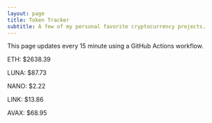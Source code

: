 ```yaml
---
layout: page
title: Token Tracker
subtitle: A few of my personal favorite cryptocurrency projects.
---
```


 This page updates every 15 minute using a GitHub Actions workflow.

<!--BEGINCRYPTOINPUT-->
ETH: $2638.39

LUNA: $87.73

NANO: $2.22

LINK: $13.86

AVAX: $68.95

<!--ENDCRYPTOINPUT-->
